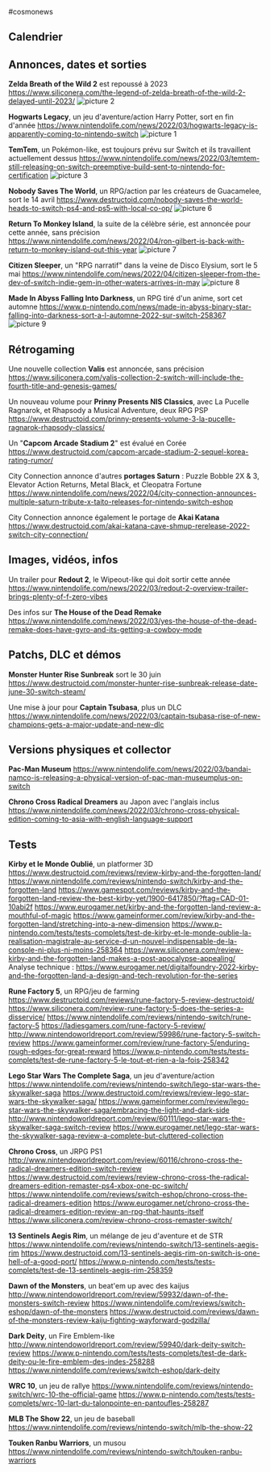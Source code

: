 #cosmonews

## Calendrier

## Annonces, dates et sorties

**Zelda Breath of the Wild 2** est repoussé à 2023
https://www.siliconera.com/the-legend-of-zelda-breath-of-the-wild-2-delayed-until-2023/
![picture 2](https://i.imgur.com/iYuJwaD.png)  

**Hogwarts Legacy**, un jeu d'aventure/action Harry Potter, sort en fin d'année
https://www.nintendolife.com/news/2022/03/hogwarts-legacy-is-apparently-coming-to-nintendo-switch
![picture 1](https://i.imgur.com/z161PKF.png)  

**TemTem**, un Pokémon-like, est toujours prévu sur Switch et ils travaillent actuellement dessus
https://www.nintendolife.com/news/2022/03/temtem-still-releasing-on-switch-preemptive-build-sent-to-nintendo-for-certification
![picture 3](https://i.imgur.com/gzgPqby.jpg)  

**Nobody Saves The World**, un RPG/action par les créateurs de Guacamelee, sort le 14 avril
https://www.destructoid.com/nobody-saves-the-world-heads-to-switch-ps4-and-ps5-with-local-co-op/
![picture 6](https://i.imgur.com/AeOR4le.jpg)  

**Return To Monkey Island**, la suite de la célèbre série, est annoncée pour cette année, sans précision
https://www.nintendolife.com/news/2022/04/ron-gilbert-is-back-with-return-to-monkey-island-out-this-year
![picture 7](https://i.imgur.com/9ZlxTWV.png)  

**Citizen Sleeper**, un "RPG narratif" dans la veine de Disco Elysium, sort le 5 mai
https://www.nintendolife.com/news/2022/04/citizen-sleeper-from-the-dev-of-switch-indie-gem-in-other-waters-arrives-in-may
![picture 8](https://i.imgur.com/51XODih.png)  

**Made In Abyss Falling Into Darkness**, un RPG tiré d'un anime, sort cet automne
https://www.p-nintendo.com/news/made-in-abyss-binary-star-falling-into-darkness-sort-a-l-automne-2022-sur-switch-258367
![picture 9](https://i.imgur.com/oK0uk6e.png)  

## Rétrogaming

Une nouvelle collection **Valis** est annoncée, sans précision
https://www.siliconera.com/valis-collection-2-switch-will-include-the-fourth-title-and-genesis-games/

Un nouveau volume pour **Prinny Presents NIS Classics**, avec La Pucelle Ragnarok, et Rhapsody a Musical Adventure, deux RPG PSP
https://www.destructoid.com/prinny-presents-volume-3-la-pucelle-ragnarok-rhapsody-classics/

Un "**Capcom Arcade Stadium 2**" est évalué en Corée
https://www.destructoid.com/capcom-arcade-stadium-2-sequel-korea-rating-rumor/

City Connection annonce d'autres **portages Saturn** : Puzzle Bobble 2X & 3, Elevator Action Returns, Metal Black, et Cleopatra Fortune
https://www.nintendolife.com/news/2022/04/city-connection-announces-multiple-saturn-tribute-x-taito-releases-for-nintendo-switch-eshop

City Connection annonce également le portage de **Akai Katana**
https://www.destructoid.com/akai-katana-cave-shmup-rerelease-2022-switch-city-connection/

## Images, vidéos, infos

Un trailer pour **Redout 2**, le Wipeout-like qui doit sortir cette année
https://www.nintendolife.com/news/2022/03/redout-2-overview-trailer-brings-plenty-of-f-zero-vibes

Des infos sur **The House of the Dead Remake**
https://www.nintendolife.com/news/2022/03/yes-the-house-of-the-dead-remake-does-have-gyro-and-its-getting-a-cowboy-mode

## Patchs, DLC et démos

**Monster Hunter Rise Sunbreak** sort le 30 juin
https://www.destructoid.com/monster-hunter-rise-sunbreak-release-date-june-30-switch-steam/

Une mise à jour pour **Captain Tsubasa**, plus un DLC
https://www.nintendolife.com/news/2022/03/captain-tsubasa-rise-of-new-champions-gets-a-major-update-and-new-dlc

## Versions physiques et collector

**Pac-Man Museum**
https://www.nintendolife.com/news/2022/03/bandai-namco-is-releasing-a-physical-version-of-pac-man-museumplus-on-switch

**Chrono Cross Radical Dreamers** au Japon avec l'anglais inclus
https://www.nintendolife.com/news/2022/03/chrono-cross-physical-edition-coming-to-asia-with-english-language-support

## Tests

**Kirby et le Monde Oublié**, un platformer 3D
https://www.destructoid.com/reviews/review-kirby-and-the-forgotten-land/
https://www.nintendolife.com/reviews/nintendo-switch/kirby-and-the-forgotten-land
https://www.gamespot.com/reviews/kirby-and-the-forgotten-land-review-the-best-kirby-yet/1900-6417850/?ftag=CAD-01-10abi2f
https://www.eurogamer.net/kirby-and-the-forgotten-land-review-a-mouthful-of-magic
https://www.gameinformer.com/review/kirby-and-the-forgotten-land/stretching-into-a-new-dimension
https://www.p-nintendo.com/tests/tests-complets/test-de-kirby-et-le-monde-oublie-la-realisation-magistrale-au-service-d-un-nouvel-indispensable-de-la-console-ni-plus-ni-moins-258364
https://www.siliconera.com/review-kirby-and-the-forgotten-land-makes-a-post-apocalypse-appealing/
Analyse technique : https://www.eurogamer.net/digitalfoundry-2022-kirby-and-the-forgotten-land-a-design-and-tech-revolution-for-the-series

**Rune Factory 5**, un RPG/jeu de farming
https://www.destructoid.com/reviews/rune-factory-5-review-destructoid/
https://www.siliconera.com/review-rune-factory-5-does-the-series-a-disservice/
https://www.nintendolife.com/reviews/nintendo-switch/rune-factory-5
https://ladiesgamers.com/rune-factory-5-review/
http://www.nintendoworldreport.com/review/59986/rune-factory-5-switch-review
https://www.gameinformer.com/review/rune-factory-5/enduring-rough-edges-for-great-reward
https://www.p-nintendo.com/tests/tests-complets/test-de-rune-factory-5-le-tout-et-rien-a-la-fois-258342

**Lego Star Wars The Complete Saga**, un jeu d'aventure/action
https://www.nintendolife.com/reviews/nintendo-switch/lego-star-wars-the-skywalker-saga
https://www.destructoid.com/reviews/review-lego-star-wars-the-skywalker-saga/
https://www.gameinformer.com/review/lego-star-wars-the-skywalker-saga/embracing-the-light-and-dark-side
http://www.nintendoworldreport.com/review/60111/lego-star-wars-the-skywalker-saga-switch-review
https://www.eurogamer.net/lego-star-wars-the-skywalker-saga-review-a-complete-but-cluttered-collection

**Chrono Cross**, un JRPG PS1
http://www.nintendoworldreport.com/review/60116/chrono-cross-the-radical-dreamers-edition-switch-review
https://www.destructoid.com/reviews/review-chrono-cross-the-radical-dreamers-edition-remaster-ps4-xbox-one-pc-switch/
https://www.nintendolife.com/reviews/switch-eshop/chrono-cross-the-radical-dreamers-edition
https://www.eurogamer.net/chrono-cross-the-radical-dreamers-edition-review-an-rpg-that-haunts-itself
https://www.siliconera.com/review-chrono-cross-remaster-switch/

**13 Sentinels Aegis Rim**, un mélange de jeu d'aventure et de STR
https://www.nintendolife.com/reviews/nintendo-switch/13-sentinels-aegis-rim
https://www.destructoid.com/13-sentinels-aegis-rim-on-switch-is-one-hell-of-a-good-port/
https://www.p-nintendo.com/tests/tests-complets/test-de-13-sentinels-aegis-rim-258359

**Dawn of the Monsters**, un beat'em up avec des kaijus
http://www.nintendoworldreport.com/review/59932/dawn-of-the-monsters-switch-review
https://www.nintendolife.com/reviews/switch-eshop/dawn-of-the-monsters
https://www.destructoid.com/reviews/dawn-of-the-monsters-review-kaiju-fighting-wayforward-godzilla/

**Dark Deity**, un Fire Emblem-like
http://www.nintendoworldreport.com/review/59940/dark-deity-switch-review
https://www.p-nintendo.com/tests/tests-complets/test-de-dark-deity-ou-le-fire-emblem-des-indes-258288
https://www.nintendolife.com/reviews/switch-eshop/dark-deity

**WRC 10**, un jeu de rallye
https://www.nintendolife.com/reviews/nintendo-switch/wrc-10-the-official-game
https://www.p-nintendo.com/tests/tests-complets/wrc-10-lart-du-talonpointe-en-pantoufles-258287

**MLB The Show 22**, un jeu de baseball
https://www.nintendolife.com/reviews/nintendo-switch/mlb-the-show-22

**Touken Ranbu Warriors**, un musou
https://www.nintendolife.com/reviews/nintendo-switch/touken-ranbu-warriors
